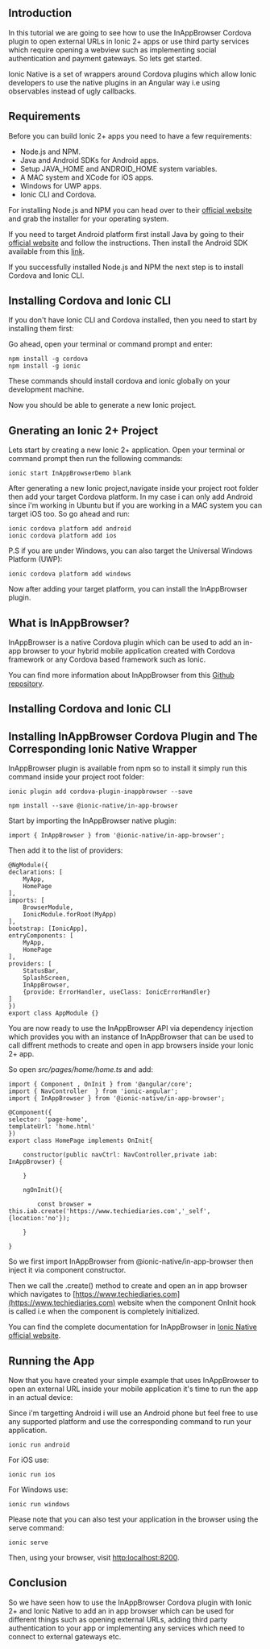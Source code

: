 ## Introduction 

In this tutorial we are going to see how to use the InAppBrowser Cordova plugin to open external URLs in Ionic 2+ apps or use third party services which require opening a webview such as implementing social authentication and payment gateways. So lets get started.

Ionic Native is a set of wrappers around Cordova plugins which allow Ionic developers to use the native plugins in an Angular way i.e using observables instead of ugly callbacks.

## Requirements 

Before you can build Ionic 2+ apps you need to have a few requirements:

* Node.js and NPM.
* Java and Android SDKs for Android apps.
* Setup JAVA_HOME and ANDROID_HOME system variables. 
* A MAC system and XCode for iOS apps.
* Windows for UWP apps.
* Ionic CLI and Cordova.

For installing Node.js and NPM you can head over to their [official website]() and grab the installer for your operating system.

If you need to target Android platform first install Java by going to their [official website]() and follow the instructions. Then install the Android SDK available from this [link]().

If you successfully installed Node.js and NPM the next step is to install Cordova and Ionic CLI.

## Installing Cordova and Ionic CLI

If you don't have Ionic CLI and Cordova installed, then you need to start by installing them first:

Go ahead, open your terminal or command prompt and enter:

    npm install -g cordova 
    npm install -g ionic 
    
These commands should install cordova and ionic globally on your development machine.

Now you should be able to generate a new Ionic project.

## Gnerating an Ionic 2+ Project 

Lets start by creating a new Ionic 2+ application. Open your terminal or command prompt then run the following commands:

    ionic start InAppBrowserDemo blank 

After generating a new Ionic project,navigate inside your project root folder then add your target Cordova platform. In my case i can only add Android since i'm working in Ubuntu but if you are working in a MAC system you can target iOS too. So go ahead and run:

    ionic cordova platform add android 
    ionic cordova platform add ios
    
P.S if you are under Windows, you can also target the Universal Windows Platform (UWP):

    ionic cordova platform add windows

Now after adding your target platform, you can install the InAppBrowser plugin.


## What is InAppBrowser?

InAppBrowser is a native Cordova plugin which can be used to add an in-app browser to your hybrid mobile application created with Cordova framework or any Cordova based framework such as Ionic.

You can find more information about InAppBrowser from this [Github repository]().

## Installing Cordova and Ionic CLI


## Installing InAppBrowser Cordova Plugin and The Corresponding Ionic Native Wrapper

InAppBrowser plugin is available from npm so to install it simply run this command inside your project root folder:

    ionic plugin add cordova-plugin-inappbrowser --save

    npm install --save @ionic-native/in-app-browser
    
    

Start by importing the InAppBrowser native plugin:

    import { InAppBrowser } from '@ionic-native/in-app-browser';
    
Then add it to the list of providers:
    

    @NgModule({
    declarations: [
        MyApp,
        HomePage 
    ],
    imports: [
        BrowserModule,
        IonicModule.forRoot(MyApp)
    ],
    bootstrap: [IonicApp],
    entryComponents: [
        MyApp,
        HomePage 
    ],
    providers: [
        StatusBar,
        SplashScreen,
        InAppBrowser,
        {provide: ErrorHandler, useClass: IonicErrorHandler}
    ]
    })
    export class AppModule {}  

You are now ready to use the InAppBrowser API via dependency injection which provides you with an instance of InAppBrowser that can be used to call diffrent methods to create and open in app browsers inside your Ionic 2+ app.
    
So open <em>src/pages/home/home.ts</em> and add:



    import { Component , OnInit } from '@angular/core';
    import { NavController  } from 'ionic-angular';
    import { InAppBrowser } from '@ionic-native/in-app-browser';
    
    @Component({
    selector: 'page-home',
    templateUrl: 'home.html'
    })
    export class HomePage implements OnInit{
    
        constructor(public navCtrl: NavController,private iab: InAppBrowser) {
    
        }
    
        ngOnInit(){
    
            const browser = this.iab.create('https://www.techiediaries.com','_self',{location:'no'}); 
    
        }
    
    }    


So we first import InAppBrowser from @ionic-native/in-app-browser then inject it via component constructor.

Then we call the .create() method to create and open an in app browser which navigates to [https://www.techiediaries.com](https://www.techiediaries.com) website when the component OnInit hook is called i.e when the component is completely initialized.

You can find the complete documentation for InAppBrowser in [Ionic Native official website]().

## Running the App 

Now that you have created your simple example that uses InAppBrowser to open an external URL inside your mobile application it's time to run the app in an actual device:

Since i'm targetting Android i will use an Android phone but feel free to use any supported platform and use the corresponding command to run your application.

    ionic run android 

For iOS use:
    
    ionic run ios 
    
For Windows use:

    ionic run windows
    
Please note that you can also test your application in the browser using the serve command:

    ionic serve 

Then, using your browser, visit [http:localhost:8200](http:localhost:8200).


## Conclusion 

So we have seen how to use the InAppBrowser Cordova plugin with Ionic 2+ and Ionic Native to add an in app browser which can be used for different things such as opening external URLs, adding third party authentication to your app or implementing any services which need to connect to external gateways etc. 
    




